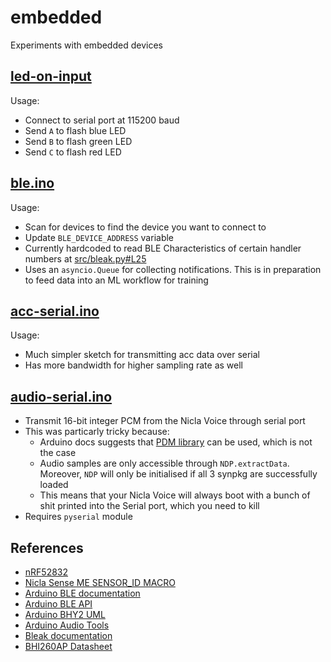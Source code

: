 # embedded
Experiments with embedded devices

## [led-on-input](src/sketches/led-on-input.ino)

Usage:
- Connect to serial port at 115200 baud
- Send `A` to flash blue LED
- Send `B` to flash green LED
- Send `C` to flash red LED

## [ble.ino](src/sketches/ble.ino)

Usage:
- Scan for devices to find the device you want to connect to
- Update `BLE_DEVICE_ADDRESS` variable
- Currently hardcoded to read BLE Characteristics of certain handler numbers at [src/bleak.py#L25](https://github.com/edisonchee/embedded/blob/6e45cd603507757906d9de9db6304679158a970b/src/bleak.py#L25)
- Uses an `asyncio.Queue` for collecting notifications. This is in preparation to feed data into an ML workflow for training

## [acc-serial.ino](src/sketches/acc-serial.ino)

Usage:
- Much simpler sketch for transmitting acc data over serial
- Has more bandwidth for higher sampling rate as well

## [audio-serial.ino](src/sketches/audio-serial.ino)

- Transmit 16-bit integer PCM from the Nicla Voice through serial port
- This was particarly tricky because:
  - Arduino docs suggests that [PDM library](https://docs.arduino.cc/hardware/nicla-voice/#suggested-libraries) can be used, which is not the case
  - Audio samples are only accessible through `NDP.extractData`. Moreover, `NDP` will only be initialised if all 3 synpkg are successfully loaded
  - This means that your Nicla Voice will always boot with a bunch of shit printed into the Serial port, which you need to kill
- Requires `pyserial` module

## References
- [nRF52832](https://infocenter.nordicsemi.com/pdf/nRF52832_PS_v1.4.pdf)
- [Nicla Sense ME SENSOR_ID MACRO](https://docs.arduino.cc/tutorials/nicla-sense-me/cheat-sheet/#sensor-ids)
- [Arduino BLE documentation](https://www.arduino.cc/reference/en/libraries/arduinoble/)
- [Arduino BLE API](https://github.com/arduino-libraries/ArduinoBLE/blob/master/docs/api.md)
- [Arduino BHY2 UML](static/Arduino_BHY2.UML.drawio.svg)
- [Arduino Audio Tools](https://github.com/pschatzmann/arduino-audio-tools)
- [Bleak documentation](https://bleak.readthedocs.io/en/latest/index.html)
- [BHI260AP Datasheet](https://www.bosch-sensortec.com/media/boschsensortec/downloads/datasheets/bst-bhi260ap-ds000.pdf)
